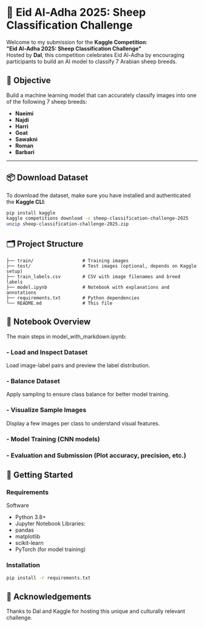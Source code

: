 # 🐑 Eid Al-Adha 2025: Sheep Classification Challenge

Welcome to my submission for the **Kaggle Competition**:  
**"Eid Al-Adha 2025: Sheep Classification Challenge"**  
Hosted by **Dal**, this competition celebrates Eid Al-Adha by encouraging participants to build an AI model to classify 7 Arabian sheep breeds.

## 📌 Objective

Build a machine learning model that can accurately classify images into one of the following 7 sheep breeds:

- **Naeimi**
- **Najdi**
- **Harri**
- **Goat**
- **Sawakni**
- **Roman**
- **Barbari**

---

## 📦 Download Dataset

To download the dataset, make sure you have installed and authenticated the **Kaggle CLI**:

```bash
pip install kaggle
kaggle competitions download -c sheep-classification-challenge-2025
unzip sheep-classification-challenge-2025.zip
```

## 🗂️ Project Structure
```
├── train/                  # Training images
├── test/                   # Test images (optional, depends on Kaggle setup)
├── train_labels.csv        # CSV with image filenames and breed labels
├── model.ipynb             # Notebook with explanations and annotations
├── requirements.txt        # Python dependencies
└── README.md               # This file
```
## 📖 Notebook Overview
The main steps in model_with_markdown.ipynb:
### - Load and Inspect Dataset
Load image-label pairs and preview the label distribution.
### - Balance Dataset
Apply sampling to ensure class balance for better model training.
### - Visualize Sample Images
Display a few images per class to understand visual features.
### - Model Training (CNN models)
### - Evaluation and Submission (Plot accuracy, precision, etc.)

## 🚀 Getting Started
### Requirements
Software
- Python 3.8+
- Jupyter Notebook
Libraries:
- pandas
- matplotlib
- scikit-learn
- PyTorch (for model training)

### Installation
```bash
pip install -r requirements.txt
```


## 🙏 Acknowledgements
Thanks to Dal and Kaggle for hosting this unique and culturally relevant challenge.
